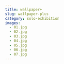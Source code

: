 ```yaml
---
title: wallpaper+
slug: wallpaper-plus
category: solo-exhibition
images:
  - 01.jpg
  - 02.jpg
  - 03.jpg
  - 04.jpg
  - 05.jpg
  - 06.jpg
  - 07.jpg
---
```

